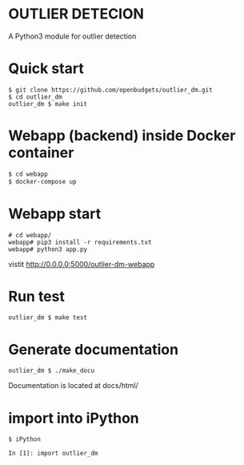 # OUTLIER DETECION
A Python3 module for outlier detection

# Quick start
```
$ git clone https://github.com/openbudgets/outlier_dm.git
$ cd outlier_dm
outlier_dm $ make init
```
# Webapp (backend) inside Docker container
```sh
$ cd webapp
$ docker-compose up
```

# Webapp start
```
# cd webapp/
webapp# pip3 install -r requirements.txt
webapp# python3 app.py
```
vistit [http://0.0.0.0:5000/outlier-dm-webapp ](http://0.0.0.0:5000/outlier-dm-webapp )

# Run test
```
outlier_dm $ make test
```

# Generate documentation
```
outlier_dm $ ./make_docu
```
Documentation is located at docs/html/

# import into iPython

```
$ iPython

In [1]: import outlier_dm
```
